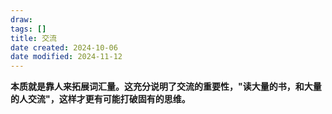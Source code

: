 ```yaml
---
draw:
tags: []
title: 交流
date created: 2024-10-06
date modified: 2024-11-12
---
```


**本质就是靠人来拓展词汇量。这充分说明了交流的重要性，****"****读大量的书，和大量的人交流****"****，这样才更有可能打破固有的思维。**
